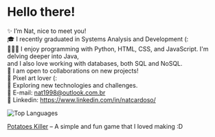 # Hello there!

✨ I’m Nat, nice to meet you!<br>
🎓 I recently graduated in Systems Analysis and Development (:<br>
👩🏻‍💻 I enjoy programming with Python, HTML, CSS, and JavaScript. I'm delving deeper into Java,<br>
    and I also love working with databases, both SQL and NoSQL.<br>
👥 I am open to collaborations on new projects!<br>
👾 Pixel art lover (:<br>
📝 Exploring new technologies and challenges.<br>
📩 E-mail: nat1998@outlook.com.br<br>
🔗 Linkedin: https://www.linkedin.com/in/natcardoso/<br>

![Top Languages](https://github-readme-stats.vercel.app/api/top-langs/?username=natcardoso&layout=compact&theme=radical)<br>

[Potatoes Killer](https://github.com/nataliacrdso/PotatoesKiller) – A simple and fun game that I loved making :D<br>

